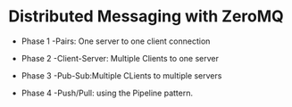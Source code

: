 # Distributed Messaging with ZeroMQ

- Phase 1 -Pairs: One server to one client connection

- Phase 2 -Client-Server: Multiple Clients to one server

- Phase 3 -Pub-Sub:Multiple CLients to multiple servers

- Phase 4 -Push/Pull: using the Pipeline pattern.
